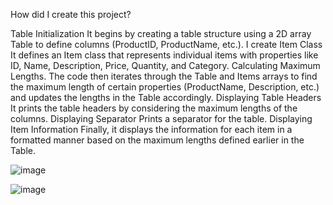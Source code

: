 How did I create this project?

Table Initialization It begins by creating a table structure using a 2D array Table to define columns (ProductID, ProductName, etc.).
I create Item Class It defines an Item class that represents individual items with properties like ID, Name, Description, Price, Quantity, and Category.
Calculating Maximum Lengths. The code then iterates through the Table and Items arrays to find the maximum length of certain properties (ProductName, Description, etc.) and updates the lengths in the Table accordingly.
Displaying Table Headers It prints the table headers by considering the maximum lengths of the columns.
Displaying Separator Prints a separator for the table.
Displaying Item Information Finally, it displays the information for each item in a formatted manner based on the maximum lengths defined earlier in the Table.

![image](https://github.com/RyanPaul017/rpespinola/assets/135126242/f7fbbfea-f0f8-460f-9d17-5639d17f0c00)

![image](https://github.com/RyanPaul017/rpespinola/assets/135126242/3f29b0ef-9fc7-45ab-a637-a85b5d6def36)
